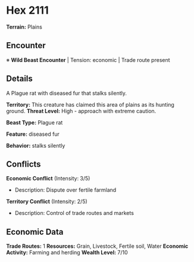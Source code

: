 # Hex 2111

**Terrain:** Plains

## Encounter
※ **Wild Beast Encounter** | Tension: economic | Trade route present

## Details
A Plague rat with diseased fur that stalks silently.

**Territory:** This creature has claimed this area of plains as its hunting ground.
**Threat Level:** High - approach with extreme caution.

**Beast Type:** Plague rat

**Feature:** diseased fur

**Behavior:** stalks silently

## Conflicts
**Economic Conflict** (Intensity: 3/5)
- Description: Dispute over fertile farmland

**Territory Conflict** (Intensity: 2/5)
- Description: Control of trade routes and markets

## Economic Data
**Trade Routes:** 1
**Resources:** Grain, Livestock, Fertile soil, Water
**Economic Activity:** Farming and herding
**Wealth Level:** 7/10
